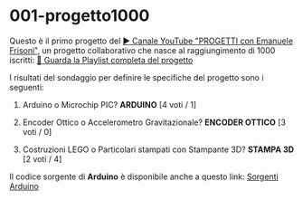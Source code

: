 # 001-progetto1000
Questo è il primo progetto del [:arrow_forward: Canale YouTube "PROGETTI con Emanuele Frisoni"](https://youtube.com/c/fremsoft), un progetto collaborativo che nasce al raggiungimento di 1000 iscritti: [:movie_camera: Guarda la Playlist completa del progetto](https://www.youtube.com/watch?v=VcB0eAnL97o&list=PLxAafib4pWc7LSfuXC9RSEif6I1dyx5FP)

I risultati del sondaggio per definire le specifiche del progetto sono i seguenti:

1. Arduino o Microchip PIC? **ARDUINO** [4 voti / 1]

2. Encoder Ottico o Accelerometro Gravitazionale? **ENCODER OTTICO** [3 voti / 0]

3. Costruzioni LEGO o Particolari stampati con Stampante 3D? **STAMPA 3D** [2 voti / 4]

Il codice sorgente di **Arduino** è disponibile anche a questo link: [Sorgenti Arduino](https://create.arduino.cc/editor/fremsoft/6501effc-6729-46f5-a2f1-0bfa0e9eb691/preview)
